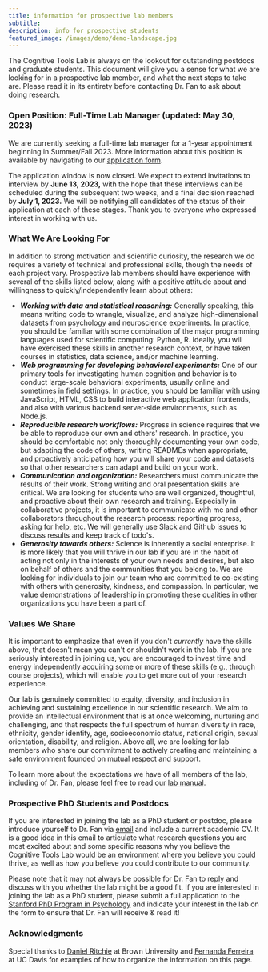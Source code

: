 ```yaml
---
title: information for prospective lab members
subtitle: 
description: info for prospective students
featured_image: /images/demo/demo-landscape.jpg
---
```


The Cognitive Tools Lab is always on the lookout for outstanding postdocs and graduate students. This document will give you a sense for what we are looking for in a prospective lab member, and what the next steps to take are. Please read it in its entirety before contacting Dr. Fan to ask about doing research.

### Open Position: Full-Time Lab Manager (updated: May 30, 2023)

We are currently seeking a full-time lab manager for a 1-year appointment beginning in Summer/Fall 2023. More information about this position is available by navigating to our [application form](https://forms.gle/yApnsQtMhCEnB9tH8). 

The application window is now closed. We expect to extend invitations to interview by **June 13, 2023,** with the hope that these interviews can be scheduled during the subsequent two weeks, and a final decision reached by **July 1, 2023.** We will be notifying all candidates of the status of their application at each of these stages. Thank you to everyone who expressed interest in working with us.

### What We Are Looking For

In addition to strong motivation and scientific curiosity, the research we do requires a variety of technical and professional skills, though the needs of each project vary. Prospective lab members should have experience with several of the skills listed below, along with a positive attitude about and willingness to quickly/independently learn about others:

- ***Working with data and statistical reasoning:*** 
	Generally speaking, this means writing code to wrangle, visualize, and analyze high-dimensional datasets from psychology and neuroscience experiments. In practice, you should be familiar with some combination of the major programming languages used for scientific computing: Python, R. Ideally, you will have exercised these skills in another research context, or have taken courses in statistics, data science, and/or machine learning. 
- ***Web programming for developing behavioral experiments:***
	One of our primary tools for investigating human cognition and behavior is to conduct large-scale behavioral experiments, usually online and sometimes in field settings. In practice, you should be familiar with using JavaScript, HTML, CSS to build interactive web application frontends, and also with various backend server-side environments, such as Node.js. 
- ***Reproducible research workflows:*** 
	Progress in science requires that we be able to reproduce our own and others' research. In practice, you should be comfortable not only thoroughly documenting your own code, but adapting the code of others, writing READMEs when appropriate, and proactively anticipating how you will share your code and datasets so that other researchers can adapt and build on your work. 
- ***Communication and organization:*** 
	Researchers must communicate the results of their work. Strong writing and oral presentation skills are critical. We are looking for students who are well organized, thoughtful, and proactive about their own research and training. Especially in collaborative projects, it is important to communicate with me and other collaborators throughout the research process: reporting progress, asking for help, etc. We will generally use Slack and Github issues to discuss results and keep track of todo's.
- ***Generosity towards others:***
	Science is inherently a social enterprise. It is more likely that you will thrive in our lab if you are in the habit of acting not only in the interests of your own needs and desires, but also on behalf of others and the communities that you belong to. We are looking for individuals to join our team who are committed to co-existing with others with generosity, kindness, and compassion. In particular, we value demonstrations of leadership in promoting these qualities in other organizations you have been a part of. 

### Values We Share

It is important to emphasize that even if you don't *currently* have the skills above, that doesn't mean you can't or shouldn't work in the lab. If you are seriously interested in joining us, you are encouraged to invest time and energy independently acquiring some or more of these skills (e.g., through course projects), which will enable you to get more out of your research experience. 

Our lab is genuinely committed to equity, diversity, and inclusion in achieving and sustaining excellence in our scientific research. We aim to provide an intellectual environment that is at once welcoming, nurturing and challenging, and that respects the full spectrum of human diversity in race, ethnicity, gender identity, age, socioeconomic status, national origin, sexual orientation, disability, and religion. Above all, we are looking for lab members who share our commitment to actively creating and maintaining a safe environment founded on mutual respect and support.

To learn more about the expectations we have of all members of the lab, including of Dr. Fan, please feel free to read our [lab manual](https://docs.google.com/document/d/1nP-5ZNCfHCgzU7X5XL1eVmOiP_Fr4r6qrcxPxpzAoTk/edit?usp=sharing).

### Prospective PhD Students and Postdocs

<!-- **Dr. Fan is actively recruiting both postdocs and graduate students to start in Fall 2023.** -->

If you are interested in joining the lab as a PhD student or postdoc, please introduce yourself to Dr. Fan via [email](mailto:jefan@stanford.edu) and include a current academic CV. It is a good idea in this email to articulate what research questions you are most excited about and some specific reasons why you believe the Cognitive Tools Lab would be an environment where you believe you could thrive, as well as how you believe you could contribute to our community. 
<!-- She will do her best to respond and discuss with you whether the lab might be a good fit.  -->

Please note that it may not always be possible for Dr. Fan to reply and discuss with you whether the lab might be a good fit. If you are interested in joining the lab as a PhD student, please submit a full application to the [Stanford PhD Program in Psychology](https://psychology.stanford.edu/admissions/phd-admissions) and indicate your interest in the lab on the form to ensure that Dr. Fan will receive & read it!

<!-- ### Current Stanford Students -->

<!-- Current Stanford students are also welcome to work on projects in the lab, even if you are not affiliated with the Psychology department. -->
<!-- In the past, we have hosted PhD, Masters, and undergraduate students hailing from several departments, including Psychology, Cognitive Science, Computer Science & Engineering,  and Neurosciences. -->

<!-- A good way to figure out whether the lab would be a good fit is for you to take one of Dr. Fan's graduate courses. -->
<!-- , e.g., PSYC 230: Computational Approaches to Visual Abstraction.  -->
<!-- This gives you a chance to see how she works with students, and it lets her see your working style.  -->
<!-- If this isn't feasible due to timing, please send Dr. Fan an [email](mailto:jefan@stanford.edu) so we can arrange for an alternative way to evaluate fit. -->
<!-- Another easy way to get in touch with Dr. Fan is to stop by her Zoom office hours.  -->
<!-- Please do not be shy about sending a quick email to introduce yourself and ask for the Zoom link.  -->

<!-- Scientific research is unpredictable and can take up a lot of time.  -->
<!-- If this will be your first academic quarter working on a project in the lab, you should expect to spend at minimum 15 hours a week working on our research projects --- so if you are swamped with other commitments, consider joining the lab another quarter. -->

<!-- If you think you might be a good fit after reading all of the above, send Dr. Fan an email with a current academic CV and with answers to the following questions: -->
<!-- - ***Why do you want to do research?***   -->
<!-- Both in general, and in this specific field. -->
<!-- - ***Why do you want to do research in our lab?***   -->
<!-- There are many great labs at Stanford. Why do you want to work in our lab, specifically? It'd be a good idea to look through our recent publications. If a particular publication was of interest to you, please share specific details about what aspects interested you and how these aspects connect to your own research interests/experience.  -->
<!-- - ***What relevant skills do you have?***   -->
<!-- Also please describe experience you have with the particular skills listed at the top of this page, and provide some specific evidence (e.g. links to Github repos for recent projects, papers or reports you've written). -->

<!-- Please contact Dr. Fan during the quarter before the one in which you want to do research — this gives us time to develop a project for you in advance so you can hit the ground running. -->

<!-- ### Current UCSD Undergraduate Students

If you are a current UCSD undergraduate student and interested in being considered for potential research opportunities in the lab, your first step should be to complete the [Psychology Undergraduate Research Assistant Common Application (PSYURACA)](https://psychology.ucsd.edu/undergraduate-program/research/index.html) during the quarter before the one in which you want to start working in the lab. 
In the meantime, a good way for you to figure out whether the lab is a good fit for you is to take PSYC 193L: Perception & Computation. 
 If you have an especially strong interest in working in the lab, in addition to completing the Common Application, please also feel free to reach out to Dr. Fan via [email](mailto:jefan@ucsd.edu), with some brief responses to the same questions from the section above. --> 

### Acknowledgments

Special thanks to [Daniel Ritchie](https://dritchie.github.io/) at Brown University and [Fernanda Ferreira](https://ferreiralab.faculty.ucdavis.edu/) at UC Davis for examples of how to organize the information on this page.
